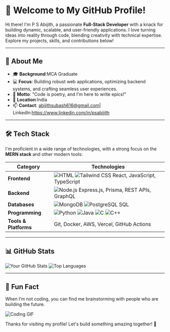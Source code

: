 # 👋 Welcome to My GitHub Profile!

Hi there! I'm P S Abijith, a passionate **Full-Stack Developer** with a knack for building dynamic, scalable, and user-friendly applications. I love turning ideas into reality through code, blending creativity with technical expertise. Explore my projects, skills, and contributions below!

---

## 🚀 About Me
- 🎓 **Background**:MCA Graduate
- 💻 **Focus**: Building robust web applications, optimizing backend systems, and crafting seamless user experiences.
- 🌟 **Motto**: "Code is poetry, and I'm here to write epics!"
- 📍 **Location**:India
- 📫 **Contact**: abijithsubash616@gmail.com| LinkedIn:https://www.linkedin.com/in/psabijith 

---

## 🛠️ Tech Stack
I'm proficient in a wide range of technologies, with a strong focus on the **MERN stack** and other modern tools:

| **Category**          | **Technologies**                                                                 |
|-----------------------|----------------------------------------------------------------------------------|
| **Frontend**          | ![HTML](https://img.shields.io/badge/HTML5-E34F26?style=flat-square&logo=html5&logoColor=white) ![Tailwind CSS](https://img.shields.io/badge/Tailwind_CSS-38B2AC?style=flat-square&logo=tailwind-css&logoColor=white) React, JavaScript, TypeScript |
| **Backend**           | ![Node.js](https://img.shields.io/badge/Node.js-339933?style=flat-square&logo=nodedotjs&logoColor=white) Express.js, Prisma, REST APIs, GraphQL |
| **Databases**         | ![MongoDB](https://img.shields.io/badge/MongoDB-47A248?style=flat-square&logo=mongodb&logoColor=white) ![PostgreSQL](https://img.shields.io/badge/PostgreSQL-316192?style=flat-square&logo=postgresql&logoColor=white) SQL |
| **Programming**       | ![Python](https://img.shields.io/badge/Python-3776AB?style=flat-square&logo=python&logoColor=white) ![Java](https://img.shields.io/badge/Java-007396?style=flat-square&logo=java&logoColor=white) ![C](https://img.shields.io/badge/C-A8B9CC?style=flat-square&logo=c&logoColor=white) ![C++](https://img.shields.io/badge/C++-00599C?style=flat-square&logo=c%2B%2B&logoColor=white) |
| **Tools & Platforms** | Git, Docker, AWS, Vercel, GitHub Actions |

---

## 📊 GitHub Stats
![Your GitHub Stats](https://github-readme-stats.vercel.app/api?username=your-github-username&show_icons=true&theme=radical)
![Top Languages](https://github-readme-stats.vercel.app/api/top-langs/?username=your-github-username&layout=compact&theme=radical)


---

## 🎉 Fun Fact
When I’m not coding, you can find me brainstorming with people who are building the future.

![Coding GIF](https://pin.it/2rFIh7zyP)

Thanks for visiting my profile! Let's build something amazing together! 🚀
